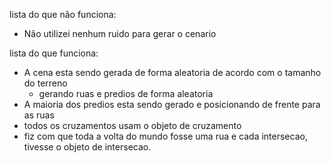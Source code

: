 lista do que não funciona:
- Não utilizei nenhum ruido para gerar o cenario


lista do que funciona:
- A cena esta sendo gerada de forma aleatoria de acordo com o tamanho do terreno
	- gerando ruas e predios de forma aleatoria
- A maioria dos predios esta sendo gerado e posicionando de frente para as ruas
- todos os cruzamentos usam o objeto de cruzamento
- fiz com que toda a volta do mundo fosse uma rua e cada intersecao, tivesse o 
  objeto de intersecao.